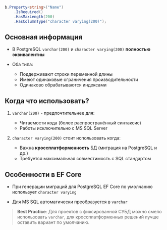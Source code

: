 ```csharp
b.Property<string>("Name")
    .IsRequired()
    .HasMaxLength(200)
    .HasColumnType("character varying(200)");
```

## Основная информация

- В PostgreSQL `varchar(200)` и `character varying(200)` **полностью эквивалентны**
    
- Оба типа:
    
    - Поддерживают строки переменной длины
    - Имеют одинаковые ограничения производительности
    - Одинаково обрабатываются индексами
        

## Когда что использовать?

1. `varchar(200)` - предпочтительнее для:
    
    - Читаемости кода (более распространённый синтаксис)
    - Работы исключительно с MS SQL Server
2. `character varying(200)` стоит использовать когда:
    
    - Важна **кроссплатформенность** БД (миграция на PostgreSQL и др.)
    - Требуется максимальная совместимость с SQL стандартом

## Особенности в EF Core

- При генерации миграций для PostgreSQL EF Core по умолчанию использует `character varying`
    
- Для MS SQL автоматически преобразуется в `varchar`

> **Best Practice**: Для проектов с фиксированной СУБД можно смело использовать `varchar`, для кроссплатформенных решений лучше оставить вариант по умолчанию.